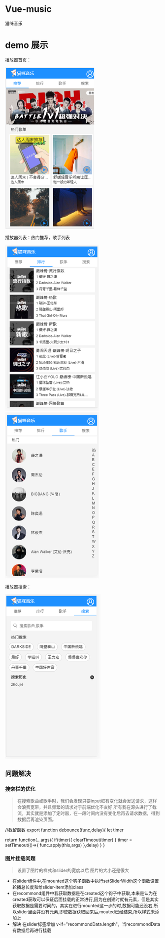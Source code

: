 # Vue-music
猫咪音乐
# demo 展示
播放器首页：

![image](https://github.com/chancejl/vue_music/blob/master/cat-main.PNG)

播放器列表：热门推荐，歌手列表

![image](https://github.com/chancejl/vue_music/blob/master/cat-list.PNG)
![image](https://github.com/chancejl/vue_music/blob/master/music-singer.PNG)

播放器搜索：

![image](https://github.com/chancejl/vue_music/blob/master/music-search.PNG)


## 问题解决

### 搜索栏的优化
> 在搜索歌曲或歌手时，我们会发现只要input框有变化就会发送请求，这样会浪费宽带，并且频繁的请求对于前端优化不友好
所有我在源头进行了截流，其实就是添加了定时器，在一段时间内没有变化后再去请求数据，得到数据后再渲染页面。

//截留函数
export function debounce(func,delay){
  let timer

  return function(...args){
    if(timer){
      clearTimeout(timer)
    }
    timer = setTimeout(()=>{
      func.apply(this,args)
    },delay)
  }
}

### 图片挂载问题
> 设置了图片的样式和slider的宽度以后 图片的大小还是很大

- 在slider组件中,在mounted这个钩子函数中执行setSliderWidth这个函数设置轮播总长度和给slider-item添加class
- 在recommond组件中我获取数据是在created这个钩子中获取,本来是认为在created获取可以保证后面挂载的正常进行,因为在创建时就有元素，但是其实获取数据是需要时间的，其实在进行mounted这一步的时,数据可能还没右,所以slider里面并没有元素,即使数据获取回来后,mouted已经结束,所以样式未添加上
- 解决 在slider标签增加 v-if="recommondData.length"，当recommondData有数据后再进行挂载



